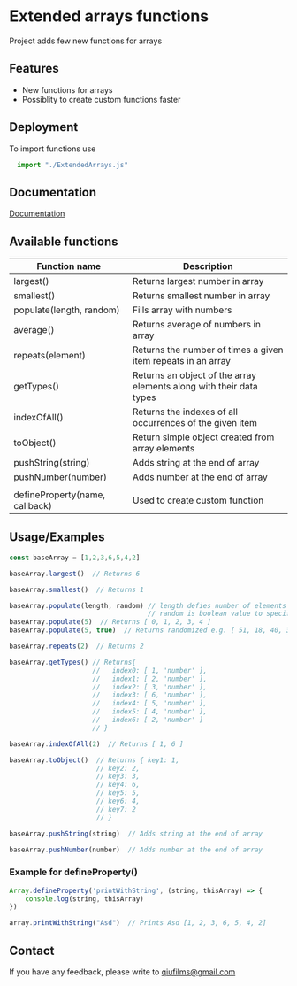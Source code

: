 
# Extended arrays functions

Project adds few new functions for arrays


## Features

- New functions for arrays
- Possiblity to create custom functions faster


## Deployment

To import functions use
```javascript
  import "./ExtendedArrays.js"
```


## Documentation

[Documentation]()

## Available functions

| Function name             | Description                                                                |
| ----------------- | ------------------------------------------------------------------ |
| largest() | Returns largest number in array  |
| smallest()  | Returns smallest number in array |
| populate(length, random) | Fills array with numbers |
| average() | Returns average of numbers in array |
| repeats(element) | Returns the number of times a given item repeats in an array |
| getTypes() | Returns an object of the array elements along with their data types |
| indexOfAll() | Returns the indexes of all occurrences of the given item |
| toObject() | Return simple object created from array elements |
| pushString(string) | Adds string at the end of array |
| pushNumber(number) | Adds number at the end of array |
||
| defineProperty(name, callback) | Used to create custom function|



## Usage/Examples

```javascript
const baseArray = [1,2,3,6,5,4,2]

baseArray.largest()  // Returns 6

baseArray.smallest()  // Returns 1

baseArray.populate(length, random) // length defies number of elements to create
                                   // random is boolean value to specify if element should be randomized
baseArray.populate(5)  // Returns [ 0, 1, 2, 3, 4 ]
baseArray.populate(5, true)  // Returns randomized e.g. [ 51, 18, 40, 30, 46 ] 

baseArray.repeats(2)  // Returns 2

baseArray.getTypes() // Returns{
                     //   index0: [ 1, 'number' ],
                     //   index1: [ 2, 'number' ],
                     //   index2: [ 3, 'number' ],
                     //   index3: [ 6, 'number' ],
                     //   index4: [ 5, 'number' ],
                     //   index5: [ 4, 'number' ],
                     //   index6: [ 2, 'number' ]
                     // }

baseArray.indexOfAll(2)  // Returns [ 1, 6 ]

baseArray.toObject()  // Returns { key1: 1, 
                      // key2: 2, 
                      // key3: 3, 
                      // key4: 6, 
                      // key5: 5, 
                      // key6: 4, 
                      // key7: 2 
                      // }

baseArray.pushString(string)  // Adds string at the end of array 

baseArray.pushNumber(number)  // Adds number at the end of array

```
### Example for defineProperty()
```javascript
Array.defineProperty('printWithString', (string, thisArray) => {
    console.log(string, thisArray)
})

array.printWithString("Asd")  // Prints Asd [1, 2, 3, 6, 5, 4, 2]
```
## Contact

If you have any feedback, please write to qiufilms@gmail.com

